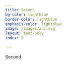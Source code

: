 ```yaml
---
title: Second
bg-color: lightblue
border-color: lightblue
emphasis-color: lightblue
image: /images/arc.svg
layout: text-only
index: 2

---
```


Second